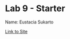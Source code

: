 # Lab 9 - Starter

Name: Eustacia Sukarto

[Link to Site](https://eustaciasukarto.github.io/fa22-cse110-lab9/)